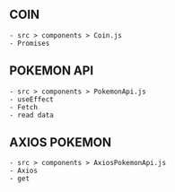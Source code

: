 ## COIN
    - src > components > Coin.js
    - Promises

## POKEMON API
    - src > components > PokemonApi.js
    - useEffect
    - Fetch
    - read data

## AXIOS POKEMON
    - src > components > AxiosPokemonApi.js
    - Axios
    - get